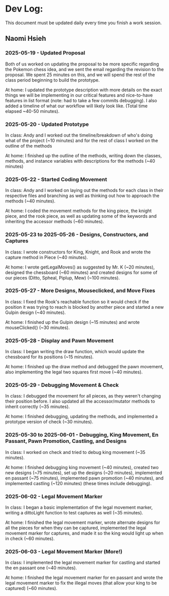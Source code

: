 # Dev Log:

This document must be updated daily every time you finish a work session.

## Naomi Hsieh 

### 2025-05-19 - Updated Proposal

Both of us worked on updating the proposal to be more specific regarding the Pokemon chess idea, and we sent the email regarding the revision to the proposal. We spent 25 minutes on this, and we will spend the rest of the class period beginning to build the prototype.

At home: I updated the prototype description with more details on the exact things we will be implementing in our critical features and nice-to-have features in list format (note: had to take a few commits debugging). I also added a timeline of what our workflow will likely look like. (Total time elapsed ~40-50 minutes).
### 2025-05-20 - Updated Prototype
In class: Andy and I worked out the timeline/breakdown of who's doing what of the project (~10 minutes) and for the rest of class I worked on the outline of the methods

At home: I finished up the outline of the methods, writing down the classes, methods, and instance variables with descriptions for the methods (~40 minutes)

### 2025-05-22 - Started Coding Movement
In class: Andy and I worked on laying out the methods for each class in their respective files and branching as well as thinking out how to approach the methods (~40 minutes).  

At home: I coded the movement methods for the king piece, the knight piece, and the rook piece, as well as updating some of the keywords and inheriting the accessor methods (~60 minutes).

### 2025-05-23 to 2025-05-26 - Designs, Constructors, and Captures
In class: I wrote constructors for King, Knight, and Rook and wrote the capture method in Piece (~40 minutes).

At home: I wrote getLegalMoves() as suggested by Mr. K (~20 minutes), designed the chessboard (~60 minutes) and created designs for some of our pieces (Ditto, Spheal, Piplup, Mew) (~100 minutes).

### 2025-05-27 - More Designs, Mouseclicked, and Move Fixes 
In class: I fixed the Rook's reachable function so it would check if the position it was trying to reach is blocked by another piece and started a new Gulpin design (~40 minutes). 

At home: I finished up the Gulpin design (~15 minutes) and wrote mouseClicked() (~30 minutes). 

### 2025-05-28 - Display and Pawn Movement
In class: I began writing the draw function, which would update the chessboard for its positions (~15 minutes).

At home: I finished up the draw method and debugged the pawn movement, also implementing the legal two squares first move (~40 minutes).

### 2025-05-29 - Debugging Movement & Check
In class: I debugged the movement for all pieces, as they weren't changing their position before. I also updated all the accessor/mutator methods to inherit correctly (~35 minutes).

At home: I finished debugging, updating the methods, and implemented a prototype version of check (~30 minutes).

### 2025-05-30 to 2025-06-01 - Debugging, King Movement, En Passant, Pawn Promotion, Castling, and Designs
In class: I worked on check and tried to debug king movement (~35 minutes).

At home: I finished debugging king movement (~40 minutes), created two new designs (~75 minutes), set up the designs (~20 minutes), implemented en passant (~75 minutes), implemented pawn promotion (~40 minutes), and implemented castling (~120 minutes) (these times include debugging). 

### 2025-06-02 - Legal Movement Marker
In class: I began a basic implementation of the legal movement marker, writing a dittoLight function to test captures as well (~35 minutes).

At home: I finished the legal movement marker, wrote alternate designs for all the pieces for when they can be captured, implemented the legal movement marker for captures, and made it so the king would light up when in check (~60 minutes).

### 2025-06-03 - Legal Movement Marker (More!)
In class: I implemented the legal movement marker for castling and started the en passant one (~40 minutes).

At home: I finished the legal movement marker for en passant and wrote the legal movement marker to fix the illegal moves (that allow your king to be captured) (~60 minutes).
